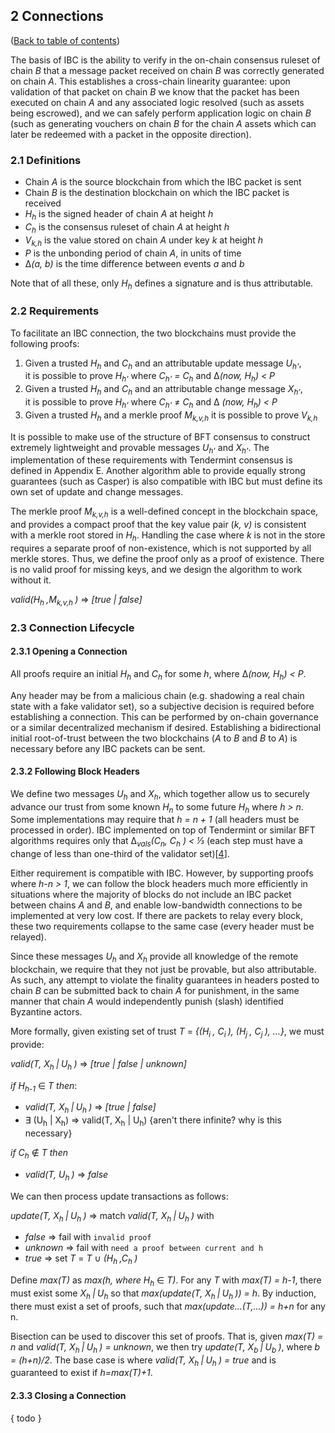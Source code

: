 ## 2 Connections

([Back to table of contents](README.md#contents))

The basis of IBC is the ability to verify in the on-chain consensus ruleset of chain _B_ that a message packet received on chain _B_ was correctly generated on chain _A_. This establishes a cross-chain linearity guarantee: upon validation of that packet on chain _B_ we know that the packet has been executed on chain _A_ and any associated logic resolved (such as assets being escrowed), and we can safely perform application logic on chain _B_ (such as generating vouchers on chain _B_ for the chain _A_ assets which can later be redeemed with a packet in the opposite direction).

### 2.1 Definitions

- Chain _A_ is the source blockchain from which the IBC packet is sent
- Chain _B_ is the destination blockchain on which the IBC packet is received
- _H<sub>h</sub>_ is the signed header of chain _A_ at height _h_
- _C<sub>h</sub>_ is the consensus ruleset of chain _A_ at height _h_
- _V<sub>k,h</sub>_ is the value stored on chain _A_ under key _k_ at height _h_
- _P_ is the unbonding period of chain _A_, in units of time
- &#916;_(a, b)_ is the time difference between events _a_ and _b_

Note that of all these, only _H<sub>h</sub>_ defines a signature and is thus attributable.

### 2.2 Requirements

To facilitate an IBC connection, the two blockchains must provide the following proofs:

1. Given a trusted _H<sub>h</sub>_ and _C<sub>h</sub>_ and an attributable update message _U<sub>h'</sub>_,  
   it is possible to prove _H<sub>h'</sub>_ where _C<sub>h'</sub> = C<sub>h</sub>_ and &#916;_(now, H<sub>h</sub>) < P_
2. Given a trusted _H<sub>h</sub>_ and _C<sub>h</sub>_ and an attributable change message _X<sub>h'</sub>_,  
   it is possible to prove _H<sub>h'</sub>_ where _C<sub>h'</sub>_ &#8800; _C<sub>h</sub>_ and &#916; _(now, H<sub>h</sub>) < P_
3. Given a trusted _H<sub>h</sub>_ and a merkle proof _M<sub>k,v,h</sub>_ it is possible to prove _V<sub>k,h</sub>_

It is possible to make use of the structure of BFT consensus to construct extremely lightweight and provable messages _U<sub>h'</sub>_ and _X<sub>h'</sub>_. The implementation of these requirements with Tendermint consensus is defined in Appendix E. Another algorithm able to provide equally strong guarantees (such as Casper) is also compatible with IBC but must define its own set of update and change messages.

The merkle proof _M<sub>k,v,h</sub>_ is a well-defined concept in the blockchain space, and provides a compact proof that the key value pair (_k, v)_ is consistent with a merkle root stored in _H<sub>h</sub>_. Handling the case where _k_ is not in the store requires a separate proof of non-existence, which is not supported by all merkle stores. Thus, we define the proof only as a proof of existence. There is no valid proof for missing keys, and we design the algorithm to work without it.

_valid(H<sub>h </sub>,M<sub>k,v,h </sub>)_ &#8658; _[true | false]_

### 2.3 Connection Lifecycle

#### 2.3.1 Opening a Connection

All proofs require an initial _H<sub>h</sub>_ and _C<sub>h</sub>_ for some _h_, where &#916;_(now, H<sub>h</sub>) < P_.

Any header may be from a malicious chain (e.g. shadowing a real chain state with a fake validator set), so a subjective decision is required before establishing a connection. This can be performed by on-chain governance or a similar decentralized mechanism if desired. Establishing a bidirectional initial root-of-trust between the two blockchains (_A_ to _B_ and _B_ to _A_) is necessary before any IBC packets can be sent.

#### 2.3.2 Following Block Headers

We define two messages _U<sub>h</sub>_ and _X<sub>h</sub>_, which together allow us to securely advance our trust from some known _H<sub>n</sub>_ to some future _H<sub>h</sub>_ where _h > n_. Some implementations may require that _h = n + 1_ (all headers must be processed in order). IBC implemented on top of Tendermint or similar BFT algorithms requires only that &#916;_<sub>vals</sub>(C<sub>n</sub>, C<sub>h</sub> ) < ⅓_ (each step must have a change of less than one-third of the validator set)[[4](./references.md#4)].

Either requirement is compatible with IBC. However, by supporting proofs where  _h_-_n > 1_, we can follow the block headers much more efficiently in situations where the majority of blocks do not include an IBC packet between chains _A_ and _B_, and enable low-bandwidth connections to be implemented at very low cost. If there are packets to relay every block, these two requirements collapse to the same case (every header must be relayed).

Since these messages _U<sub>h</sub>_ and _X<sub>h</sub>_ provide all knowledge of the remote blockchain, we require that they not just be provable, but also attributable. As such, any attempt to violate the finality guarantees in headers posted to chain _B_ can be submitted back to chain _A_ for punishment, in the same manner that chain _A_ would independently punish (slash) identified Byzantine actors.

More formally, given existing set of trust _T_ = _{(H<sub>i </sub>, C<sub>i </sub>), (H<sub>j </sub>, C<sub>j </sub>), …}_, we must provide:

_valid(T, X<sub>h </sub>|<sub> </sub>U<sub>h </sub>)_ &#8658; _[true | false | unknown]_

_if H<sub>h-1</sub>_ &#8712; _T then_:
* _valid(T, X<sub>h </sub>|<sub> </sub>U<sub>h </sub>)_ &#8658; _[true | false]_
* 	∃ (U<sub>h</sub> | X<sub>h</sub>)  &#8658; valid(T, X<sub>h</sub> | U<sub>h</sub>) {aren't there infinite? why is this necessary}

_if C<sub>h</sub>_ &#8713; _T then_
* _valid(T, U<sub>h </sub>)_ &#8658; _false_

We can then process update transactions as follows:

_update(T, X<sub>h </sub>|<sub> </sub>U<sub>h </sub>)_  &#8658; match _valid(T, X<sub>h </sub>|<sub> </sub>U<sub>h </sub>)_ with
* _false_ &#8658; fail with `invalid proof`
* _unknown_ &#8658; fail with `need a proof between current and h`
* _true_ &#8658; set _T_ = _T_ &#8746; _(H<sub>h </sub>,C<sub>h </sub>)_

Define _max(T)_ as _max(h, where H<sub>h</sub>_ &#8712; _T)_. For any _T_ with _max(T) = h-1_, there must exist some _X<sub>h </sub>|<sub> </sub>U<sub>h</sub>_ so that _max(update(T, X<sub>h </sub>|<sub> </sub>U<sub>h </sub>)) = h_.
By induction, there must exist a set of proofs, such that _max(update…(T,...)) = h+n_ for any n.

Bisection can be used to discover this set of proofs. That is, given _max(T) = n_ and _valid(T, X<sub>h </sub>|<sub> </sub>U<sub>h </sub>) = unknown_, we then try _update(T, X<sub>b </sub>|<sub> </sub>U<sub>b </sub>)_, where _b = (h+n)/2_. The base case is where _valid(T, X<sub>h </sub>|<sub> </sub>U<sub>h </sub>) = true_ and is guaranteed to exist if _h=max(T)+1_.

#### 2.3.3 Closing a Connection

{ todo }
